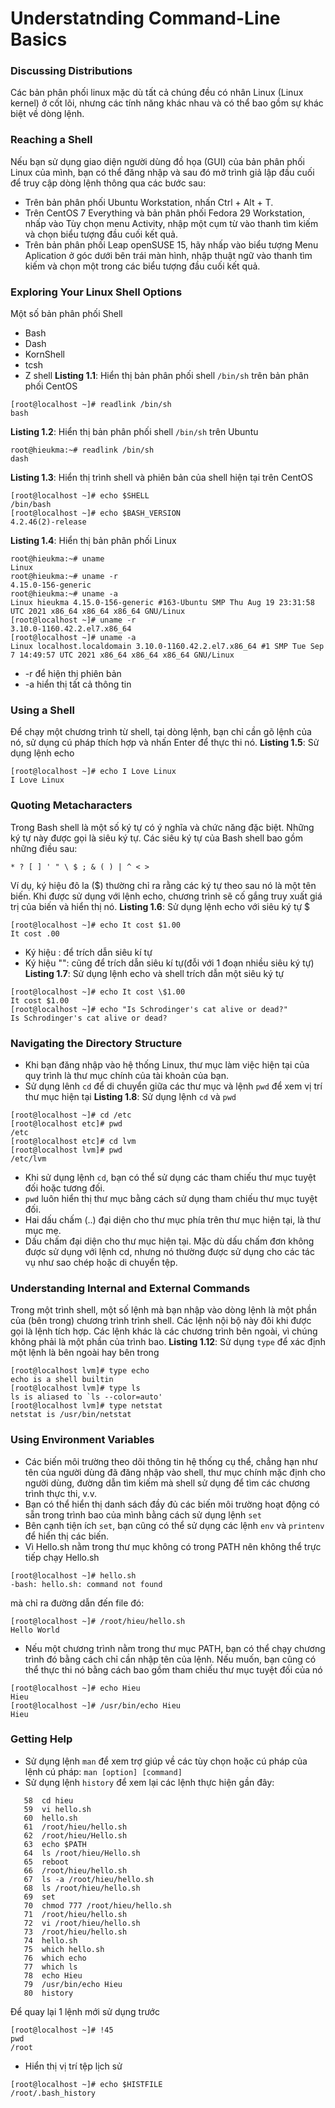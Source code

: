 # Understatnding Command-Line Basics
### Discussing Distributions
Các bản phân phối linux mặc dù tất cả chúng đều có nhân Linux (Linux kernel) ở cốt lõi, nhưng các tính năng khác nhau và có thể bao gồm sự khác biệt về dòng lệnh.
### Reaching a Shell
Nếu bạn sử dụng giao diện người dùng đồ họa (GUI) của bản phân phối Linux của mình, bạn có thể đăng nhập và sau đó mở trình giả lập đầu cuối để truy cập dòng lệnh thông qua các bước sau:
* Trên bản phân phối Ubuntu Workstation, nhấn Ctrl + Alt + T.
* Trên CentOS 7 Everything và bản phân phối Fedora 29 Workstation, nhấp vào Tùy chọn menu Activity, nhập một cụm từ vào thanh tìm kiếm và chọn biểu tượng đầu cuối kết quả.
* Trên bản phân phối Leap openSUSE 15, hãy nhấp vào biểu tượng Menu Aplication ở góc dưới bên trái màn hình, nhập thuật ngữ vào thanh tìm kiếm và chọn một trong các biểu tượng đầu cuối kết quả.
### Exploring Your Linux Shell Options
Một số bản phân phối Shell
* Bash
* Dash
* KornShell
* tcsh
* Z shell
**Listing 1.1**: Hiển thị bản phân phối shell `/bin/sh` trên bản phân phối CentOS
```
[root@localhost ~]# readlink /bin/sh
bash
```
**Listing 1.2**: Hiển thị bản phân phối shell `/bin/sh` trên Ubuntu
```
root@hieukma:~# readlink /bin/sh
dash
```
**Listing 1.3**: Hiển thị trình shell và phiên bản của shell hiện tại trên CentOS
```
[root@localhost ~]# echo $SHELL
/bin/bash
[root@localhost ~]# echo $BASH_VERSION
4.2.46(2)-release
```
**Listing 1.4**:  Hiển thị bản phân phối Linux
```
root@hieukma:~# uname
Linux
root@hieukma:~# uname -r
4.15.0-156-generic
root@hieukma:~# uname -a
Linux hieukma 4.15.0-156-generic #163-Ubuntu SMP Thu Aug 19 23:31:58 UTC 2021 x86_64 x86_64 x86_64 GNU/Linux
[root@localhost ~]# uname -r
3.10.0-1160.42.2.el7.x86_64
[root@localhost ~]# uname -a
Linux localhost.localdomain 3.10.0-1160.42.2.el7.x86_64 #1 SMP Tue Sep 7 14:49:57 UTC 2021 x86_64 x86_64 x86_64 GNU/Linux
```
* -r để hiện thị phiên bản
* -a hiển thị tất cả thông tin

### Using a Shell
Để chạy một chương trình từ shell, tại dòng lệnh, bạn chỉ cần gõ lệnh của nó, sử dụng cú pháp thích hợp và nhấn Enter để thực thi nó.
**Listing 1.5**: Sử dụng lệnh echo
```
[root@localhost ~]# echo I Love Linux
I Love Linux
```
### Quoting Metacharacters
Trong Bash shell là một số ký tự có ý nghĩa và chức năng đặc biệt. Những ký tự này được gọi là siêu ký tự. Các siêu ký tự của Bash shell bao gồm những điều sau:
```
* ? [ ] ' " \ $ ; & ( ) | ^ < >
```
Ví dụ, ký hiệu đô la ($) thường chỉ ra rằng các ký tự theo sau nó là một tên biến. Khi được sử dụng với lệnh echo, chương trình sẽ cố gắng truy xuất giá trị của biến và hiển thị nó.
**Listing 1.6**: Sử dụng lệnh echo với siêu ký tự $
```
[root@localhost ~]# echo It cost $1.00
It cost .00
```
* Ký hiệu \: để trích dẫn siêu kí tự
* Ký hiệu "": cũng để trích dẫn siêu kí tự(đỗi với 1 đoạn nhiều siêu ký tự)
**Listing 1.7**: Sử dụng lệnh echo và shell trích dẫn một siêu ký tự
```
[root@localhost ~]# echo It cost \$1.00
It cost $1.00
[root@localhost ~]# echo "Is Schrodinger's cat alive or dead?"
Is Schrodinger's cat alive or dead?
```
### Navigating the Directory Structure
* Khi bạn đăng nhập vào hệ thống Linux, thư mục làm việc hiện tại của quy trình là thư mục chính của tài khoản của bạn.
* Sử dụng lênh `cd` để di chuyển giữa các thư mục và lệnh `pwd` để xem vị trí thư mục hiện tại
**Listing 1.8**: Sử dụng lệnh `cd` và `pwd`
```
[root@localhost ~]# cd /etc
[root@localhost etc]# pwd
/etc
[root@localhost etc]# cd lvm
[root@localhost lvm]# pwd
/etc/lvm
```
* Khi sử dụng lệnh `cd`, bạn có thể sử dụng các tham chiếu thư mục tuyệt đối hoặc tương đối.
* `pwd` luôn hiển thị thư mục bằng cách sử dụng tham chiếu thư mục tuyệt đối.
* Hai dấu chấm (..) đại diện cho thư mục phía trên thư mục hiện tại, là thư mục mẹ.
* Dấu chấm đại diện cho thư mục hiện tại. Mặc dù dấu chấm đơn không được sử dụng với lệnh cd, nhưng nó thường được sử dụng cho các tác vụ như sao chép hoặc di chuyển tệp.
### Understanding Internal and External Commands
Trong một trình shell, một số lệnh mà bạn nhập vào dòng lệnh là một phần của (bên trong) chương trình trình shell. Các lệnh nội bộ này đôi khi được gọi là lệnh tích hợp. Các lệnh khác là các chương trình bên ngoài, vì chúng không phải là một phần của trình bao.
**Listing 1.12**: Sử dụng `type` để xác định một lệnh là bên ngoài hay bên trong
```
[root@localhost lvm]# type echo
echo is a shell builtin
[root@localhost lvm]# type ls
ls is aliased to `ls --color=auto'
[root@localhost lvm]# type netstat
netstat is /usr/bin/netstat
```
### Using Environment Variables
* Các biến môi trường theo dõi thông tin hệ thống cụ thể, chẳng hạn như tên của người dùng đã đăng nhập vào shell, thư mục chính mặc định cho người dùng, đường dẫn tìm kiếm mà shell sử dụng để tìm các chương trình thực thi, v.v.
* Bạn có thể hiển thị danh sách đầy đủ các biến môi trường hoạt động có sẵn trong trình bao của mình bằng cách sử dụng lệnh `set`
* Bên cạnh tiện ích `set`, bạn cũng có thể sử dụng các lệnh `env` và `printenv` để hiển thị các biến.
* Vì Hello.sh nằm trong thư mục không có trong PATH nên không thể trực tiếp chạy Hello.sh
```
[root@localhost ~]# hello.sh
-bash: hello.sh: command not found
```
mà chỉ ra đường dẫn đến file đó:
```
[root@localhost ~]# /root/hieu/hello.sh
Hello World
```
* Nếu một chương trình nằm trong thư mục PATH, bạn có thể chạy chương trình đó bằng cách chỉ cần nhập tên của lệnh. Nếu muốn, bạn cũng có thể thực thi nó bằng cách bao gồm tham chiếu thư mục tuyệt đối của nó
```
[root@localhost ~]# echo Hieu
Hieu
[root@localhost ~]# /usr/bin/echo Hieu
Hieu
```
### Getting Help
* Sử dụng lệnh `man` để xem trợ giúp về các tùy chọn hoặc cú pháp của lệnh
cú pháp: `man [option] [command]`
* Sử dụng lệnh `history` để xem lại các lệnh thực hiện gần đây:
```
   58  cd hieu
   59  vi hello.sh
   60  hello.sh
   61  /root/hieu/hello.sh
   62  /root/hieu/Hello.sh
   63  echo $PATH
   64  ls /root/hieu/Hello.sh
   65  reboot
   66  /root/hieu/hello.sh
   67  ls -a /root/hieu/hello.sh
   68  ls /root/hieu/hello.sh
   69  set
   70  chmod 777 /root/hieu/hello.sh
   71  /root/hieu/hello.sh
   72  vi /root/hieu/hello.sh
   73  /root/hieu/hello.sh
   74  hello.sh
   75  which hello.sh
   76  which echo
   77  which ls
   78  echo Hieu
   79  /usr/bin/echo Hieu
   80  history
```
Để quay lại 1 lệnh mới sử dụng trước
```
[root@localhost ~]# !45
pwd
/root
```
* Hiển thị vị trí tệp lịch sử
```
[root@localhost ~]# echo $HISTFILE
/root/.bash_history
```